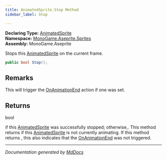 ```yaml
---
title: AnimatedSprite.Stop Method
sidebar_label: Stop

---
```


**Declaring Type:** [AnimatedSprite](../)  
**Namespace:** [MonoGame.Aseprite.Sprites](../../)  
**Assembly:** MonoGame.Aseprite

Stops this [AnimatedSprite](../) on the current frame.  

```csharp
public bool Stop();
```

## Remarks

This will trigger the [OnAnimationEnd](../Properties/OnAnimationEnd.md) action if one was set.

## Returns

bool

 if this [AnimatedSprite](../) was successfully stopped; otherwise,.  This method returns  if this [AnimatedSprite](../)                is not currently animating.  If this method returns , this also indicates that the [OnAnimationEnd](../Properties/OnAnimationEnd.md) was not triggered.

___

*Documentation generated by [MdDocs](https://github.com/ap0llo/mddocs)*
